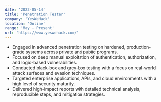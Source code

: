 ```yaml
---
date: '2022-05-14'
title: 'Penetration Tester'
company: 'YesWeHack'
location: 'Online'
range: 'May - Present'
url: 'https://www.yeswehack.com/'
---
```


- Engaged in advanced penetration testing on hardened, production-grade systems across private and public programs.
- Focused on deep manual exploitation of authentication, authorization, and logic-based vulnerabilities.
- Conducted black-box and grey-box testing with a focus on real-world attack surfaces and evasion techniques.
- Targeted enterprise applications, APIs, and cloud environments with a high level of security maturity.
- Delivered high-impact reports with detailed technical analysis, reproducible steps, and mitigation strategies.